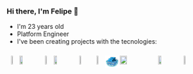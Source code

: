 ### Hi there, I'm Felipe 👋
<HTML>
  <body>
    <ul>
      <li>I'm 23 years old </li>
      <li>Platform Engineer</li>
      <li>I've been creating projects with the tecnologies: </li>
    </ul>
    <div style="display:flex;flex-type:column; padding:10px">
      <img src="https://upload.wikimedia.org/wikipedia/pt/thumb/3/30/Java_programming_language_logo.svg/1200px-Java_programming_language_logo.svg.png" height="4%" width="4%">
      <img src="https://upload.wikimedia.org/wikipedia/commons/thumb/4/44/Spring_Framework_Logo_2018.svg/800px-Spring_Framework_Logo_2018.svg.png" height="12%"           width="12%">
      <img src="https://upload.wikimedia.org/wikipedia/commons/thumb/9/99/Unofficial_JavaScript_logo_2.svg/480px-Unofficial_JavaScript_logo_2.svg.png" height="4%"        width="4%">
      <img src="https://logos-download.com/wp-content/uploads/2016/09/React_logo_wordmark.png" height="12%" width="12%">
      <img src="https://logos-world.net/wp-content/uploads/2021/02/Docker-Symbol.png" height="8%" width="8%">
      <img src="https://upload.wikimedia.org/wikipedia/commons/thumb/2/24/Ansible_logo.svg/1664px-Ansible_logo.svg.png" height="4%" width="4%">
      <img src="https://raw.githubusercontent.com/docker-library/docs/471fa6e4cb58062ccbf91afc111980f9c7004981/swarm/logo.png" height="7%" width="7%">
      <img src="https://upload.wikimedia.org/wikipedia/commons/thumb/0/04/Terraform_Logo.svg/1280px-Terraform_Logo.svg.png" height="18%" width="18%">
      <img src="https://cdn.icon-icons.com/icons2/2699/PNG/512/jenkins_logo_icon_167854.png" height="12%" width="12%">
      <img src="http://www.nginx.com/wp-content/uploads/2018/08/NGINX-logo-rgb-large.png" height="8%" width="8%">
    </div>
  </body>
</HTML>

